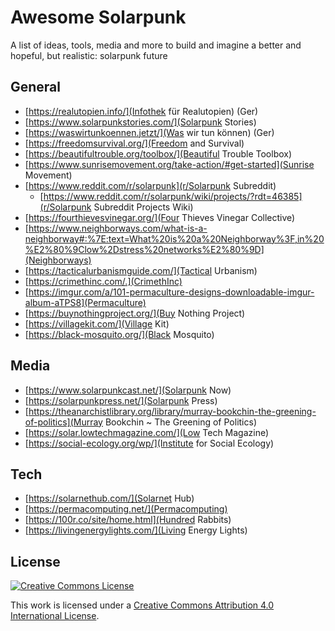 # Awesome Solarpunk

A list of ideas, tools, media and more to build and imagine a better and hopeful, but realistic: solarpunk future

## General

* [https://realutopien.info/](Infothek für Realutopien) (Ger)
* [https://www.solarpunkstories.com/](Solarpunk Stories)
* [https://waswirtunkoennen.jetzt/](Was wir tun können) (Ger)
* [https://freedomsurvival.org/](Freedom and Survival)
* [https://beautifultrouble.org/toolbox/](Beautiful Trouble Toolbox)
* [https://www.sunrisemovement.org/take-action/#get-started](Sunrise Movement)
* [https://www.reddit.com/r/solarpunk](r/Solarpunk Subreddit)
	* [https://www.reddit.com/r/solarpunk/wiki/projects/?rdt=46385](r/Solarpunk Subreddit Projects Wiki)
* [https://fourthievesvinegar.org/](Four Thieves Vinegar Collective)
* [https://www.neighborways.com/what-is-a-neighborway#:%7E:text=What%20is%20a%20Neighborway%3F,in%20%E2%80%9Clow%2Dstress%20networks%E2%80%9D](Neighborways)
* [https://tacticalurbanismguide.com/](Tactical Urbanism)
* [https://crimethinc.com/.](CrimethInc)
* [https://imgur.com/a/101-permaculture-designs-downloadable-imgur-album-aTPS8](Permaculture)
* [https://buynothingproject.org/](Buy Nothing Project)
* [https://villagekit.com/](Village Kit)
* [https://black-mosquito.org/](Black Mosquito)

## Media
* [https://www.solarpunkcast.net/](Solarpunk Now)
* [https://solarpunkpress.net/](Solarpunk Press)
* [https://theanarchistlibrary.org/library/murray-bookchin-the-greening-of-politics](Murray Bookchin ~ The Greening of Politics)
* [https://solar.lowtechmagazine.com/](Low Tech Magazine)
* [https://social-ecology.org/wp/](Institute for Social Ecology)

## Tech
* [https://solarnethub.com/](Solarnet Hub)
* [https://permacomputing.net/](Permacomputing)
* [https://100r.co/site/home.html](Hundred Rabbits)
* [https://livingenergylights.com/](Living Energy Lights)


## License


[![Creative Commons License](http://i.creativecommons.org/l/by/4.0/88x31.png)](https://creativecommons.org/licenses/by/4.0/)

This work is licensed under a [Creative Commons Attribution 4.0 International License](http://creativecommons.org/licenses/by/4.0/).
